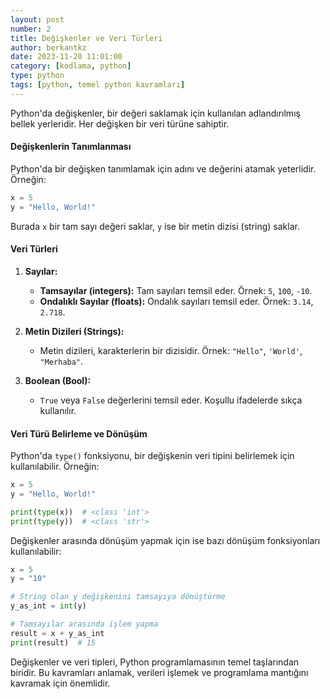 ```yaml
---
layout: post
number: 2
title: Değişkenler ve Veri Türleri
author: berkantkz
date: 2023-11-20 11:01:00
category: [kodlama, python]
type: python
tags: [python, temel python kavramları]
---
```


Python'da değişkenler, bir değeri saklamak için kullanılan adlandırılmış bellek yerleridir. Her değişken bir veri türüne sahiptir.

#### Değişkenlerin Tanımlanması

Python'da bir değişken tanımlamak için adını ve değerini atamak yeterlidir. Örneğin:

```python
x = 5
y = "Hello, World!"
```

Burada `x` bir tam sayı değeri saklar, `y` ise bir metin dizisi (string) saklar.

#### Veri Türleri

1. **Sayılar:**
    - **Tamsayılar (integers):** Tam sayıları temsil eder. Örnek: `5`, `100`, `-10`.
    - **Ondalıklı Sayılar (floats):** Ondalık sayıları temsil eder. Örnek: `3.14`, `2.718`.

2. **Metin Dizileri (Strings):**
    - Metin dizileri, karakterlerin bir dizisidir. Örnek: `"Hello"`, `'World'`, `"Merhaba"`.

3. **Boolean (Bool):**
    - `True` veya `False` değerlerini temsil eder. Koşullu ifadelerde sıkça kullanılır.

#### Veri Türü Belirleme ve Dönüşüm

Python'da `type()` fonksiyonu, bir değişkenin veri tipini belirlemek için kullanılabilir. Örneğin:

```python
x = 5
y = "Hello, World!"

print(type(x))  # <class 'int'>
print(type(y))  # <class 'str'>
```

Değişkenler arasında dönüşüm yapmak için ise bazı dönüşüm fonksiyonları kullanılabilir:

```python
x = 5
y = "10"

# String olan y değişkenini tamsayıya dönüştürme
y_as_int = int(y)

# Tamsayılar arasında işlem yapma
result = x + y_as_int
print(result)  # 15
```

Değişkenler ve veri tipleri, Python programlamasının temel taşlarından biridir. Bu kavramları anlamak, verileri işlemek ve programlama mantığını kavramak için önemlidir.